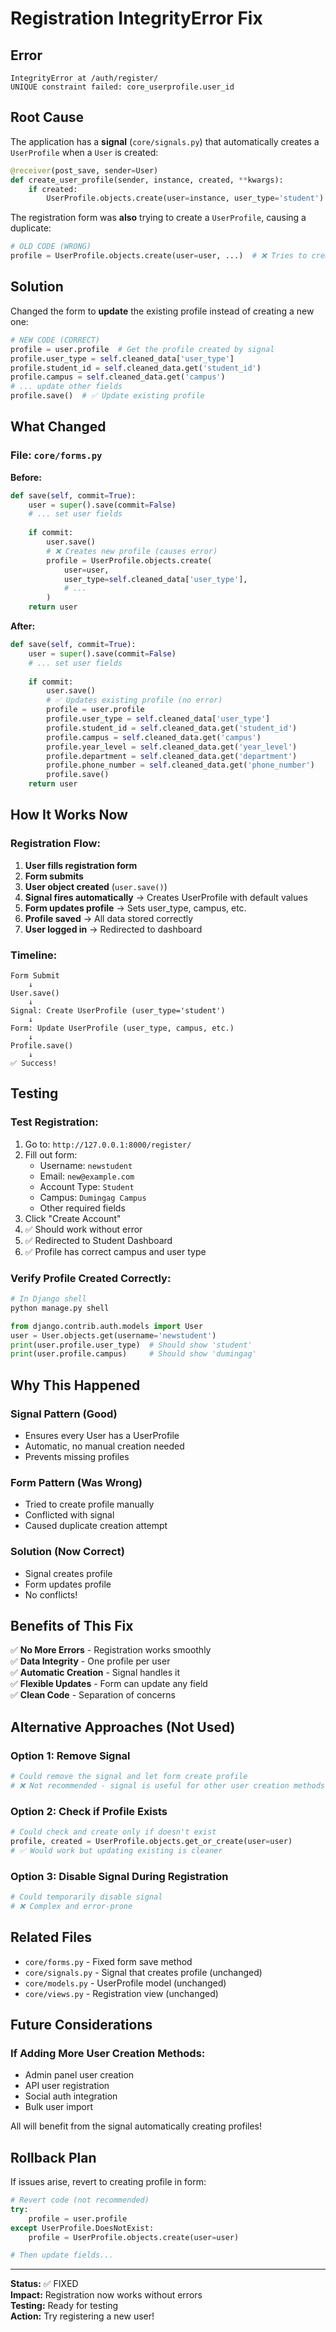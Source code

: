 # Registration IntegrityError Fix

## Error
```
IntegrityError at /auth/register/
UNIQUE constraint failed: core_userprofile.user_id
```

## Root Cause

The application has a **signal** (`core/signals.py`) that automatically creates a `UserProfile` when a `User` is created:

```python
@receiver(post_save, sender=User)
def create_user_profile(sender, instance, created, **kwargs):
    if created:
        UserProfile.objects.create(user=instance, user_type='student')
```

The registration form was **also** trying to create a `UserProfile`, causing a duplicate:

```python
# OLD CODE (WRONG)
profile = UserProfile.objects.create(user=user, ...)  # ❌ Tries to create again
```

## Solution

Changed the form to **update** the existing profile instead of creating a new one:

```python
# NEW CODE (CORRECT)
profile = user.profile  # Get the profile created by signal
profile.user_type = self.cleaned_data['user_type']
profile.student_id = self.cleaned_data.get('student_id')
profile.campus = self.cleaned_data.get('campus')
# ... update other fields
profile.save()  # ✅ Update existing profile
```

## What Changed

### File: `core/forms.py`

**Before:**
```python
def save(self, commit=True):
    user = super().save(commit=False)
    # ... set user fields
    
    if commit:
        user.save()
        # ❌ Creates new profile (causes error)
        profile = UserProfile.objects.create(
            user=user,
            user_type=self.cleaned_data['user_type'],
            # ...
        )
    return user
```

**After:**
```python
def save(self, commit=True):
    user = super().save(commit=False)
    # ... set user fields
    
    if commit:
        user.save()
        # ✅ Updates existing profile (no error)
        profile = user.profile
        profile.user_type = self.cleaned_data['user_type']
        profile.student_id = self.cleaned_data.get('student_id')
        profile.campus = self.cleaned_data.get('campus')
        profile.year_level = self.cleaned_data.get('year_level')
        profile.department = self.cleaned_data.get('department')
        profile.phone_number = self.cleaned_data.get('phone_number')
        profile.save()
    return user
```

## How It Works Now

### Registration Flow:

1. **User fills registration form**
2. **Form submits**
3. **User object created** (`user.save()`)
4. **Signal fires automatically** → Creates UserProfile with default values
5. **Form updates profile** → Sets user_type, campus, etc.
6. **Profile saved** → All data stored correctly
7. **User logged in** → Redirected to dashboard

### Timeline:
```
Form Submit
    ↓
User.save()
    ↓
Signal: Create UserProfile (user_type='student')
    ↓
Form: Update UserProfile (user_type, campus, etc.)
    ↓
Profile.save()
    ↓
✅ Success!
```

## Testing

### Test Registration:
1. Go to: `http://127.0.0.1:8000/register/`
2. Fill out form:
   - Username: `newstudent`
   - Email: `new@example.com`
   - Account Type: `Student`
   - Campus: `Dumingag Campus`
   - Other required fields
3. Click "Create Account"
4. ✅ Should work without error
5. ✅ Redirected to Student Dashboard
6. ✅ Profile has correct campus and user type

### Verify Profile Created Correctly:
```python
# In Django shell
python manage.py shell

from django.contrib.auth.models import User
user = User.objects.get(username='newstudent')
print(user.profile.user_type)  # Should show 'student'
print(user.profile.campus)     # Should show 'dumingag'
```

## Why This Happened

### Signal Pattern (Good)
- Ensures every User has a UserProfile
- Automatic, no manual creation needed
- Prevents missing profiles

### Form Pattern (Was Wrong)
- Tried to create profile manually
- Conflicted with signal
- Caused duplicate creation attempt

### Solution (Now Correct)
- Signal creates profile
- Form updates profile
- No conflicts!

## Benefits of This Fix

✅ **No More Errors** - Registration works smoothly  
✅ **Data Integrity** - One profile per user  
✅ **Automatic Creation** - Signal handles it  
✅ **Flexible Updates** - Form can update any field  
✅ **Clean Code** - Separation of concerns  

## Alternative Approaches (Not Used)

### Option 1: Remove Signal
```python
# Could remove the signal and let form create profile
# ❌ Not recommended - signal is useful for other user creation methods
```

### Option 2: Check if Profile Exists
```python
# Could check and create only if doesn't exist
profile, created = UserProfile.objects.get_or_create(user=user)
# ✅ Would work but updating existing is cleaner
```

### Option 3: Disable Signal During Registration
```python
# Could temporarily disable signal
# ❌ Complex and error-prone
```

## Related Files

- `core/forms.py` - Fixed form save method
- `core/signals.py` - Signal that creates profile (unchanged)
- `core/models.py` - UserProfile model (unchanged)
- `core/views.py` - Registration view (unchanged)

## Future Considerations

### If Adding More User Creation Methods:
- Admin panel user creation
- API user registration
- Social auth integration
- Bulk user import

All will benefit from the signal automatically creating profiles!

## Rollback Plan

If issues arise, revert to creating profile in form:

```python
# Revert code (not recommended)
try:
    profile = user.profile
except UserProfile.DoesNotExist:
    profile = UserProfile.objects.create(user=user)

# Then update fields...
```

---

**Status:** ✅ FIXED  
**Impact:** Registration now works without errors  
**Testing:** Ready for testing  
**Action:** Try registering a new user!
